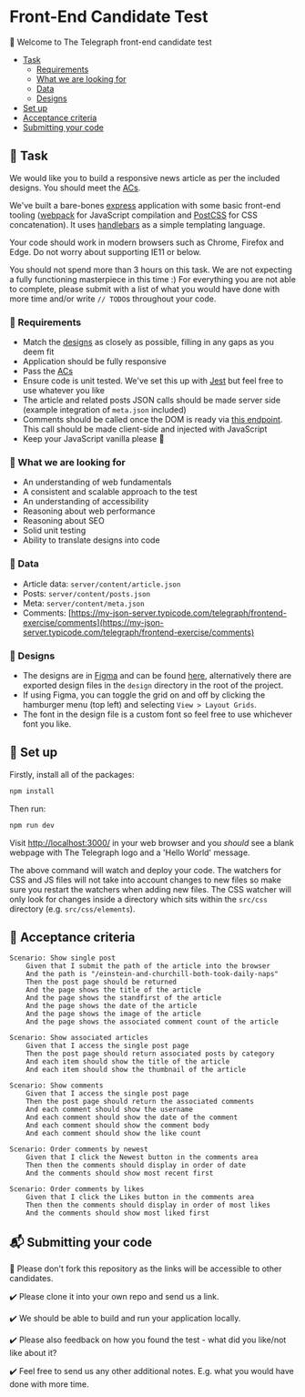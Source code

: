 # Front-End Candidate Test

:wave: Welcome to The Telegraph front-end candidate test

- [Task](#wrench-task)
	- [Requirements](#mega-requirements)
	- [What we are looking for](#mag_right-what-we-are-looking-for)
	- [Data](#open_file_folder-data)
	- [Designs](#art-designs)
- [Set up](#floppy_disk-set-up)
- [Acceptance criteria](#scroll-acceptance-criteria)
- [Submitting your code](#mailbox_with_mail-submitting-your-code)

## :wrench: Task 

We would like you to build a responsive news article as per the included designs. You should meet the [ACs](#scroll-acceptance-criteria).

We've built a bare-bones [express](https://expressjs.com/) application with some basic front-end tooling ([webpack](https://webpack.js.org/) for JavaScript compilation and [PostCSS](https://postcss.org/) for CSS concatenation). It uses [handlebars](https://handlebarsjs.com/guide/) as a simple templating language.

Your code should work in modern browsers such as Chrome, Firefox and Edge. Do not worry about supporting IE11 or below.

You should not spend more than 3 hours on this task. We are not expecting a fully functioning masterpiece in this time :)
For everything you are not able to complete, please submit with a list of what you would have done with more time and/or write `// TODO`s throughout your code.

### :mega: Requirements

* Match the [designs](#art-designs) as closely as possible, filling in any gaps as you deem fit
* Application should be fully responsive
* Pass the [ACs](#scroll-acceptance-criteria)
* Ensure code is unit tested. We've set this up with [Jest](https://jestjs.io/) but feel free to use whatever you like
* The article and related posts JSON calls should be made server side (example integration of `meta.json` included)
* Comments should be called once the DOM is ready via [this endpoint](https://my-json-server.typicode.com/telegraph/frontend-exercise/comments). This call should be made client-side and injected with JavaScript
* Keep your JavaScript vanilla please :icecream:

### :mag_right: What we are looking for

* An understanding of web fundamentals
* A consistent and scalable approach to the test
* An understanding of accessibility
* Reasoning about web performance
* Reasoning about SEO
* Solid unit testing
* Ability to translate designs into code

### :open_file_folder: Data

* Article data: `server/content/article.json`
* Posts: `server/content/posts.json`
* Meta: `server/content/meta.json`
* Comments: [https://my-json-server.typicode.com/telegraph/frontend-exercise/comments](https://my-json-server.typicode.com/telegraph/frontend-exercise/comments)

### :art: Designs

* The designs are in [Figma](https://help.figma.com/article/116-getting-started) and can be found [here](https://www.figma.com/file/9AwWDASywE5qTuPGsdhbm5/Article-Template), alternatively there are exported design files in the `design` directory in the root of the project.
* If using Figma, you can toggle the grid on and off by clicking the hamburger menu (top left) and selecting `View > Layout Grids`.
* The font in the design file is a custom font so feel free to use whichever font you like.

## :floppy_disk: Set up

Firstly, install all of the packages:

```sh
npm install
```

Then run:

```sh
npm run dev
```

Visit [http://localhost:3000/](http://localhost:3000/) in your web browser and you *should* see a blank webpage with The Telegraph logo and a 'Hello World' message.

The above command will watch and deploy your code. The watchers for CSS and JS files will not take into account changes to new files so make sure you restart the watchers when adding new files. The CSS watcher will only look for changes inside a directory which sits within the `src/css` directory (e.g. `src/css/elements`).

## :scroll: Acceptance criteria

```
Scenario: Show single post
	Given that I submit the path of the article into the browser
	And the path is "/einstein-and-churchill-both-took-daily-naps"
	Then the post page should be returned
	And the page shows the title of the article
	And the page shows the standfirst of the article
	And the page shows the date of the article
	And the page shows the image of the article
	And the page shows the associated comment count of the article
```

```
Scenario: Show associated articles
	Given that I access the single post page
	Then the post page should return associated posts by category
	And each item should show the title of the article
	And each item should show the thumbnail of the article
```

```
Scenario: Show comments
	Given that I access the single post page
	Then the post page should return the associated comments
	And each comment should show the username
	And each comment should show the date of the comment
	And each comment should show the comment body
	And each comment should show the like count
```

```
Scenario: Order comments by newest
	Given that I click the Newest button in the comments area
	Then then the comments should display in order of date
	And the comments should show most recent first
```

```
Scenario: Order comments by likes
	Given that I click the Likes button in the comments area
	Then then the comments should display in order of most likes
	And the comments should show most liked first
```

## :mailbox_with_mail: Submitting your code

:no_entry_sign: Please don't fork this repository as the links will be accessible to other candidates. 

:heavy_check_mark: Please clone it into your own repo and send us a link. 

:heavy_check_mark: We should be able to build and run your application locally.

:heavy_check_mark: Please also feedback on how you found the test - what did you like/not like about it?

:heavy_check_mark: Feel free to send us any other additional notes. E.g. what you would have done with more time.
